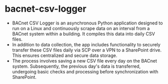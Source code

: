 # bacnet-csv-logger
* BACnet CSV Logger is an asynchronous Python application designed to run on a Linux and continuously scrape data on an interval from a BACnet system within a building. It compiles this data into daily CSV files.
* In addition to data collection, the app includes functionality to securely transfer these CSV files daily via SCP over a VPN to a SharePoint drive. This ensures centralized and secure data storage.
* The process involves saving a new CSV file every day on the BACnet system. Subsequently, the previous day's data is transferred, undergoing basic checks and processing before synchronization with SharePoint.